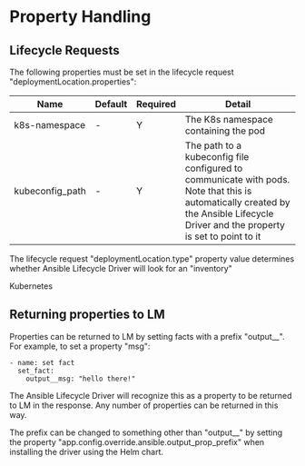 # Property Handling

## Lifecycle Requests

The following properties must be set in the lifecycle request "deploymentLocation.properties":

| Name            | Default | Required                           | Detail                                                                                                                     |
| --------------- | ------- | ---------------------------------- | -------------------------------------------------------------------------------------------------------------------------- |
| k8s-namespace      | -       | Y                                  | The K8s namespace containing the pod |
| kubeconfig_path | -    | Y                                  | The path to a kubeconfig file configured to communicate with pods. Note that this is automatically created by the Ansible Lifecycle Driver and the property is set to point to it |

The lifecycle request "deploymentLocation.type" property value determines whether Ansible Lifecycle Driver will look for an "inventory"

Kubernetes

## Returning properties to LM

Properties can be returned to LM by setting facts with a prefix "output__". For example, to set a property "msg":

```
- name: set fact
  set_fact:
    output__msg: "hello there!"
```

The Ansible Lifecycle Driver will recognize this as a property to be returned to LM in the response. Any number of properties can be returned in this way.

The prefix can be changed to something other than "output__" by setting the property "app.config.override.ansible.output_prop_prefix" when installing the driver using the Helm chart.
